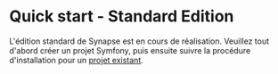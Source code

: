 # Quick start - Standard Edition

L'édition standard de Synapse est en cours de réalisation.
Veuillez tout d'abord créer un projet Symfony, puis ensuite suivre la procédure d'installation pour un [projet existant](2_bootstraped_project.md).
